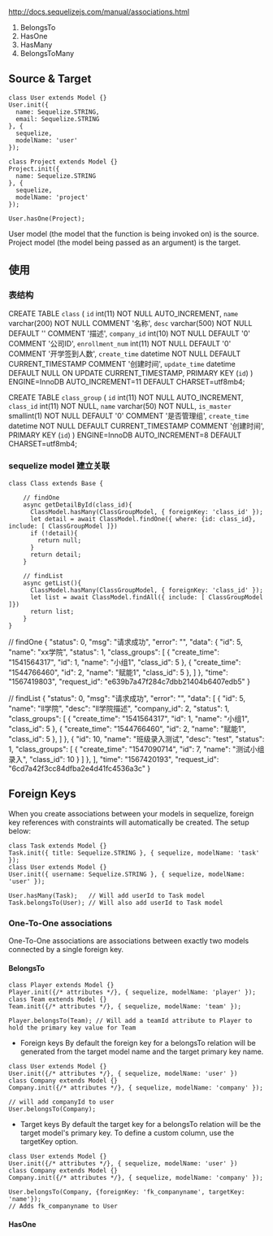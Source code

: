 http://docs.sequelizejs.com/manual/associations.html

1. BelongsTo
2. HasOne
3. HasMany
4. BelongsToMany

## Source & Target
```
class User extends Model {}
User.init({
  name: Sequelize.STRING,
  email: Sequelize.STRING
}, {
  sequelize,
  modelName: 'user'
});

class Project extends Model {}
Project.init({
  name: Sequelize.STRING
}, {
  sequelize,
  modelName: 'project'
});

User.hasOne(Project);
```
User model (the model that the function is being invoked on) is the source. Project model (the model being passed as an argument) is the target.


## 使用
### 表结构
CREATE TABLE `class` (
  `id` int(11) NOT NULL AUTO_INCREMENT,
  `name` varchar(200) NOT NULL COMMENT '名称',
  `desc` varchar(500) NOT NULL DEFAULT '' COMMENT '描述',
  `company_id` int(10) NOT NULL DEFAULT '0' COMMENT '公司ID',
  `enrollment_num` int(11) NOT NULL DEFAULT '0' COMMENT '开学签到人数',
  `create_time` datetime NOT NULL DEFAULT CURRENT_TIMESTAMP COMMENT '创建时间',
  `update_time` datetime DEFAULT NULL ON UPDATE CURRENT_TIMESTAMP,
  PRIMARY KEY (`id`)
) ENGINE=InnoDB AUTO_INCREMENT=11 DEFAULT CHARSET=utf8mb4;


CREATE TABLE `class_group` (
  `id` int(11) NOT NULL AUTO_INCREMENT,
  `class_id` int(11) NOT NULL,
  `name` varchar(50) NOT NULL,
  `is_master` smallint(1) NOT NULL DEFAULT '0' COMMENT '是否管理组',
  `create_time` datetime NOT NULL DEFAULT CURRENT_TIMESTAMP COMMENT '创建时间',
  PRIMARY KEY (`id`)
) ENGINE=InnoDB AUTO_INCREMENT=8 DEFAULT CHARSET=utf8mb4;

### sequelize model 建立关联
```
class Class extends Base {

    // findOne
    async getDetailById(class_id){
      ClassModel.hasMany(ClassGroupModel, { foreignKey: 'class_id' });
      let detail = await ClassModel.findOne({ where: {id: class_id}, include: [ ClassGroupModel ]})
      if (!detail){
        return null;
      }
      return detail;
    }

    // findList
    async getList(){
      ClassModel.hasMany(ClassGroupModel, { foreignKey: 'class_id' });
      let list = await ClassModel.findAll({ include: [ ClassGroupModel ]})
      return list;
    }
}
```
// findOne
{
    "status": 0,
    "msg": "请求成功",
    "error": "",
    "data": {
        "id": 5,
        "name": "xx学院",
        "status": 1,
        "class_groups": [
            {
                "create_time": "1541564317",
                "id": 1,
                "name": "小组1",
                "class_id": 5
            },
            {
                "create_time": "1544766460",
                "id": 2,
                "name": "赋能1",
                "class_id": 5
            },
        ]
    },
    "time": "1567419803",
    "request_id": "e639b7a47f284c7dbb21404b6407edb5"
}

// findList
{
    "status": 0,
    "msg": "请求成功",
    "error": "",
    "data": [
        {
            "id": 5,
            "name": "ll学院",
            "desc": "ll学院描述",
            "company_id": 2,
            "status": 1,
            "class_groups": [
                {
                    "create_time": "1541564317",
                    "id": 1,
                    "name": "小组1",
                    "class_id": 5
                },
                {
                    "create_time": "1544766460",
                    "id": 2,
                    "name": "赋能1",
                    "class_id": 5
                },
            ]
        },
        {
            "id": 10,
            "name": "班级录入测试",
            "desc": "test",
            "status": 1,
            "class_groups": [
                {
                    "create_time": "1547090714",
                    "id": 7,
                    "name": "测试小组录入",
                    "class_id": 10
                }
            ]
        },
    ],
    "time": "1567420193",
    "request_id": "6cd7a42f3cc84dfba2e4d41fc4536a3c"
}

## Foreign Keys

When you create associations between your models in sequelize, foreign key references with constraints will automatically be created. The setup below:
```
class Task extends Model {}
Task.init({ title: Sequelize.STRING }, { sequelize, modelName: 'task' });
class User extends Model {}
User.init({ username: Sequelize.STRING }, { sequelize, modelName: 'user' });

User.hasMany(Task);   // Will add userId to Task model
Task.belongsTo(User); // Will also add userId to Task model
```

### One-To-One associations
One-To-One associations are associations between exactly two models connected by a single foreign key.

####  BelongsTo
```
class Player extends Model {}
Player.init({/* attributes */}, { sequelize, modelName: 'player' });
class Team extends Model {}
Team.init({/* attributes */}, { sequelize, modelName: 'team' });

Player.belongsTo(Team); // Will add a teamId attribute to Player to hold the primary key value for Team
```

- Foreign keys
By default the foreign key for a belongsTo relation will be generated from the target model name and the target primary key name.
```
class User extends Model {}
User.init({/* attributes */}, { sequelize, modelName: 'user' })
class Company extends Model {}
Company.init({/* attributes */}, { sequelize, modelName: 'company' });

// will add companyId to user
User.belongsTo(Company);
```

- Target keys
By default the target key for a belongsTo relation will be the target model's primary key. To define a custom column, use the targetKey option.

```
class User extends Model {}
User.init({/* attributes */}, { sequelize, modelName: 'user' })
class Company extends Model {}
Company.init({/* attributes */}, { sequelize, modelName: 'company' });

User.belongsTo(Company, {foreignKey: 'fk_companyname', targetKey: 'name'}); 
// Adds fk_companyname to User
```

#### HasOne
